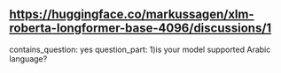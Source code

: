 ## https://huggingface.co/markussagen/xlm-roberta-longformer-base-4096/discussions/1

contains_question: yes
question_part: 1)is your model supported Arabic language?